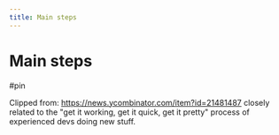 ```yaml
---
title: Main steps
---
```


# Main steps

#pin

Clipped from: https://news.ycombinator.com/item?id=21481487
closely related to the "get it working, get it quick, get it pretty" process of experienced devs doing new stuff.
